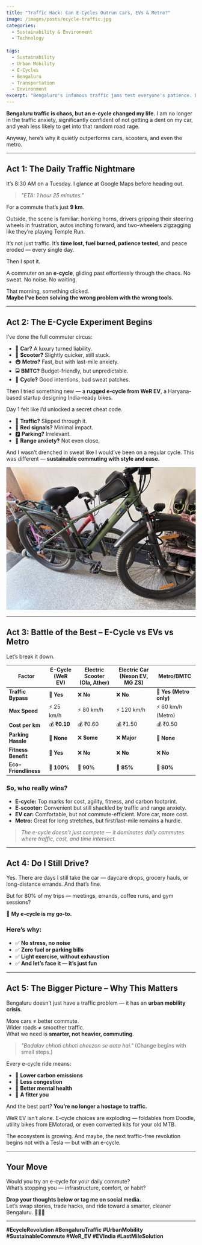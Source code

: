 ```yaml
---
title: "Traffic Hack: Can E-Cycles Outrun Cars, EVs & Metro?"
image: /images/posts/ecycle-traffic.jpg
categories:
  - Sustainability & Environment
  - Technology

tags:
  - Sustainability
  - Urban Mobility
  - E-Cycles
  - Bengaluru
  - Transportation
  - Environment
excerpt: "Bengaluru's infamous traffic jams test everyone's patience. But what if there's a way to bypass them altogether? This post explores why e-cycles are emerging as the ultimate commuting hack, beating cars, EVs, and even public transport."
---
```


**Bengaluru traffic is chaos, but an e-cycle changed my life.**  I am no longer in the traffic anxiety, significantly confident of not getting a dent on my car, and yeah less likely to get into that random road rage.

Anyway, here’s why it quietly outperforms cars, scooters, and even the metro.

---

## **Act 1: The Daily Traffic Nightmare**  

It’s 8:30 AM on a Tuesday. I glance at Google Maps before heading out.

> _"ETA: 1 hour 25 minutes."_  

For a commute that’s just **9 km**.

Outside, the scene is familiar: honking horns, drivers gripping their steering wheels in frustration, autos inching forward, and two-wheelers zigzagging like they’re playing Temple Run.

It’s not just traffic. It’s **time lost, fuel burned, patience tested**, and peace eroded — every single day.

Then I spot it.  

A commuter on an **e-cycle**, gliding past effortlessly through the chaos. No sweat. No noise. No waiting.  

That morning, something clicked.  
**Maybe I’ve been solving the wrong problem with the wrong tools.**

---

## **Act 2: The E-Cycle Experiment Begins**  

I’ve done the full commuter circus:  

- 🚗 **Car?** A luxury turned liability.  
- 🛵 **Scooter?** Slightly quicker, still stuck.  
- 🚇 **Metro?** Fast, but with last-mile anxiety.  
- 🚍 **BMTC?** Budget-friendly, but unpredictable.  
- 🚴 **Cycle?** Good intentions, bad sweat patches.

Then I tried something new — a **rugged e-cycle from WeR EV**, a Haryana-based startup designing India-ready bikes.

Day 1 felt like I’d unlocked a secret cheat code.  

- 💨 **Traffic?** Slipped through it.  
- 🛑 **Red signals?** Minimal impact.  
- 🅿️ **Parking?** Irrelevant.  
- 🔋 **Range anxiety?** Not even close.  

And I wasn’t drenched in sweat like I would’ve been on a regular cycle. This was different — **sustainable commuting with style and ease.**

![e-cycle in Bengaluru](/images/posts/life/ecycle.jpg)

---

## **Act 3: Battle of the Best – E-Cycle vs EVs vs Metro**  

Let’s break it down.

| **Factor**           | **E-Cycle (WeR EV)** | **Electric Scooter (Ola, Ather)** | **Electric Car (Nexon EV, MG ZS)** | **Metro/BMTC**        |
|----------------------|----------------------|------------------------------------|------------------------------------|------------------------|
| **Traffic Bypass**   | 🚀 **Yes**            | ❌ **No**                          | ❌ **No**                          | 🚀 **Yes (Metro only)** |
| **Max Speed**        | ⚡ 25 km/h            | ⚡ 80 km/h                          | ⚡ 120 km/h                        | ⚡ 60 km/h (Metro)      |
| **Cost per km**      | 💰 **₹0.10**          | 💰 ₹0.60                            | 💰 ₹1.50                          | 💰 ₹0.50                |
| **Parking Hassle**   | 🚀 **None**           | ❌ **Some**                         | ❌ **Major**                      | 🚀 **None**             |
| **Fitness Benefit**  | 🚴 **Yes**            | ❌ **No**                          | ❌ **No**                          | ❌ **No**               |
| **Eco-Friendliness** | 🌱 **100%**           | 🌱 **90%**                          | 🌱 **85%**                        | 🌱 **80%**              |

### **So, who really wins?**

- **E-cycle:** Top marks for cost, agility, fitness, and carbon footprint.
- **E-scooter:** Convenient but still shackled by traffic and range anxiety.
- **EV car:** Comfortable, but not commute-efficient. More car, more cost.
- **Metro:** Great for long stretches, but first/last-mile remains a hurdle.

> _The e-cycle doesn’t just compete — it dominates daily commutes where traffic, cost, and time intersect._

---

## **Act 4: Do I Still Drive?**

Yes. There are days I still take the car — daycare drops, grocery hauls, or long-distance errands. And that’s fine.

But for 80% of my trips — meetings, errands, coffee runs, and gym sessions?

🚴 **My e-cycle is my go-to.**

### Here’s why:
- ✅ **No stress, no noise**
- ✅ **Zero fuel or parking bills**
- ✅ **Light exercise, without exhaustion**
- ✅ **And let’s face it — it’s just fun**

---

## **Act 5: The Bigger Picture – Why This Matters**

Bengaluru doesn’t just have a traffic problem — it has an **urban mobility crisis**.

More cars ≠ better commute.  
Wider roads ≠ smoother traffic.  
What we need is **smarter, not heavier, commuting**.

> _"Badalav chhoti chhoti cheezon se aata hai."_ (Change begins with small steps.)

Every e-cycle ride means:

- 🌿 **Lower carbon emissions**
- 🚦 **Less congestion**
- 🧠 **Better mental health**
- 💪 **A fitter you**

And the best part? **You’re no longer a hostage to traffic.**

WeR EV isn’t alone. E-cycle choices are exploding — foldables from Doodle, utility bikes from EMotorad, or even converted kits for your old MTB.

The ecosystem is growing. And maybe, the next traffic-free revolution begins not with a Tesla — but with an e-cycle.

---

## **Your Move**  

Would you try an e-cycle for your daily commute?  
What’s stopping you — infrastructure, comfort, or habit?

**Drop your thoughts below or tag me on social media.**  
Let’s swap stories, trade hacks, and ride toward a smarter, cleaner Bengaluru. 🚴‍♂️💡

---

**#EcycleRevolution #BengaluruTraffic #UrbanMobility #SustainableCommute #WeR_EV #EVIndia #LastMileSolution**
